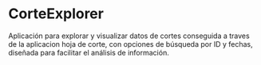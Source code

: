 # CorteExplorer
Aplicación para explorar y visualizar datos de cortes conseguida a traves de la aplicacion hoja de corte, con opciones de búsqueda por ID y fechas, diseñada para facilitar el análisis de información.
